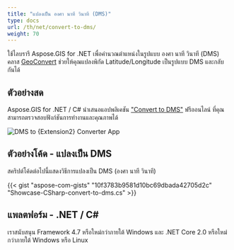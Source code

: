 ```yaml
---
title: "แปลงเป็น องศา นาที วินาที (DMS)"
type: docs
url: /th/net/convert-to-dms/
weight: 70
---
```


ใช้ไลบรารี Aspose.GIS for .NET เพื่อคำนวณตำแหน่งในรูปแบบ องศา นาที วินาที (DMS) คลาส [GeoConvert](https://reference.aspose.com/gis/net/aspose.gis/geoconvert) ช่วยให้คุณแปลงพิกัด Latitude/Longitude เป็นรูปแบบ DMS และกลับกันได้

## **ตัวอย่างสด**

Aspose.GIS for .NET / C# นำเสนอแอปพลิเคชัน ["Convert to DMS"](https://products.aspose.app/gis/coordinates/convert-to-dms) ฟรีออนไลน์ ที่คุณสามารถตรวจสอบฟังก์ชันการทำงานและคุณภาพได้

![DMS to {Extension2} Converter App](coordinates.png)

## **ตัวอย่างโค้ด - แปลงเป็น DMS**

สคริปต์โค้ดต่อไปนี้แสดงวิธีการแปลงเป็น DMS (องศา นาที วินาที)

{{< gist "aspose-com-gists" "10f3783b9581d10bc69dbada42705d2c" "Showcase-CSharp-convert-to-dms.cs" >}}

## **แพลตฟอร์ม - .NET / C#**

เราสนับสนุน Framework 4.7 หรือใหม่กว่าภายใต้ Windows และ .NET Core 2.0 หรือใหม่กว่าภายใต้ Windows หรือ Linux
